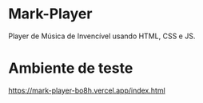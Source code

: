 # Mark-Player
Player de Música de Invencível usando HTML, CSS e JS.

# Ambiente de teste
https://mark-player-bo8h.vercel.app/index.html
